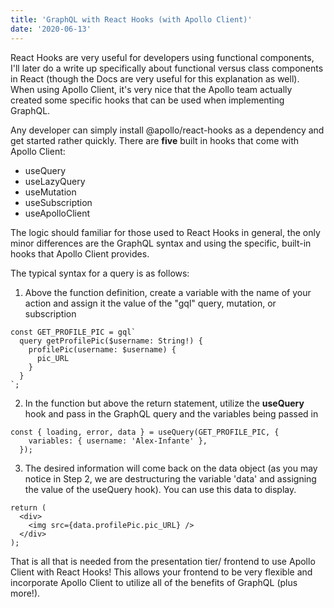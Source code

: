 ```yaml
---
title: 'GraphQL with React Hooks (with Apollo Client)'
date: '2020-06-13'
---
```


React Hooks are very useful for developers using functional components, I'll later do a write up specifically about functional versus class components in React (though the Docs are very useful for this explanation as well). When using Apollo Client, it's very nice that the Apollo team actually created some specific hooks that can be used when implementing GraphQL. 

Any developer can simply install @apollo/react-hooks as a dependency and get started rather quickly. There are **five** built in hooks that come with Apollo Client:

- useQuery
- useLazyQuery
- useMutation
- useSubscription
- useApolloClient

The logic should familiar for those used to React Hooks in general, the only minor differences are the GraphQL syntax and using the specific, built-in hooks that Apollo Client provides.

The typical syntax for a query is as follows:

1. Above the function definition, create a variable with the name of your action and assign it the value of the "gql" query, mutation, or subscription

```
const GET_PROFILE_PIC = gql`
  query getProfilePic($username: String!) {
    profilePic(username: $username) {
      pic_URL
    }
  }
`;
```

2. In the function but above the return statement, utilize the **useQuery** hook and pass in the GraphQL query and the variables being passed in

```
const { loading, error, data } = useQuery(GET_PROFILE_PIC, {
    variables: { username: 'Alex-Infante' },
  });
```

3. The desired information will come back on the data object (as you may notice in Step 2, we are destructuring the variable 'data' and assigning the value of the useQuery hook). You can use this data to display.

```
return (
  <div>
    <img src={data.profilePic.pic_URL} />
  </div>
);
```

That is all that is needed from the presentation tier/ frontend to use Apollo Client with React Hooks! This allows your frontend to be very flexible and incorporate Apollo Client to utilize all of the benefits of GraphQL (plus more!). 